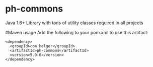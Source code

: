 ph-commons
==========

Java 1.6+ Library with tons of utility classes required in all projects


#Maven usage
Add the following to your pom.xml to use this artifact:
```
<dependency>
  <groupId>com.helger</groupId>
  <artifactId>ph-commons</artifactId>
  <version>5.0.0</version>
</dependency>
```
